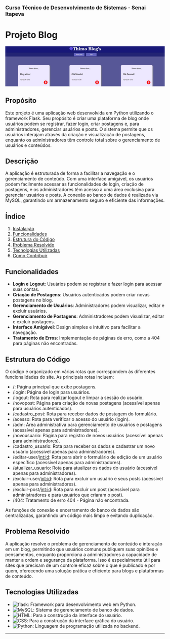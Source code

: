 ### Curso Técnico de Desenvolvimento de Sistemas - Senai Itapeva
# Projeto Blog
![aa](Proj.%20Blog/static/img_blog.jpg)

## Propósito
Este projeto é uma aplicação web desenvolvida em Python utilizando o framework Flask. Seu propósito é criar uma plataforma de blog onde usuários podem se registrar, fazer login, criar postagens e, para administradores, gerenciar usuários e posts. O sistema permite que os usuários interajam através da criação e visualização de postagens, enquanto os administradores têm controle total sobre o gerenciamento de usuários e conteúdos.

## Descrição
A aplicação é estruturada de forma a facilitar a navegação e o gerenciamento de conteúdo. Com uma interface amigável, os usuários podem facilmente acessar as funcionalidades de login, criação de postagens, e os administradores têm acesso a uma área exclusiva para gerenciar usuários e posts. A conexão ao banco de dados é realizada via MySQL, garantindo um armazenamento seguro e eficiente das informações.

## Índice
1. [Instalação](#instalação)
2. [Funcionalidades](#funcionalidades)
3. [Estrutura do Código](#estrutura-do-código)
4. [Problema Resolvido](#problema-resolvido)
5. [Tecnologias Utilizadas](#tecnologias-utilizadas)
6. [Como Contribuir](#como-contribuir)

## Funcionalidades
- **Login e Logout**: Usuários podem se registrar e fazer login para acessar suas contas.
- **Criação de Postagens**: Usuários autenticados podem criar novas postagens no blog.
- **Gerenciamento de Usuários**: Administradores podem visualizar, editar e excluir usuários.
- **Gerenciamento de Postagens**: Administradores podem visualizar, editar e excluir postagens.
- **Interface Amigável**: Design simples e intuitivo para facilitar a navegação.
- **Tratamento de Erros**: Implementação de páginas de erro, como a 404 para páginas não encontradas.

## Estrutura do Código
O código é organizado em várias rotas que correspondem às diferentes funcionalidades do site. As principais rotas incluem:
* /: Página principal que exibe postagens.
* /login: Página de login para usuários.
* /logout: Rota para realizar logout e limpar a sessão do usuário.
* /novopost: Página para criação de novas postagens (acessível apenas para usuários autenticados).
* /cadastro_post: Rota para receber dados de postagem do formulário.
* /acesso: Rota para verificar o acesso do usuário (login).
* /adm: Área administrativa para gerenciamento de usuários e postagens (acessível apenas para administradores).
* /novousuario: Página para registro de novos usuários (acessível apenas para administradores).
* /cadastro_usuario: Rota para receber os dados e cadastrar um novo usuário (acessível apenas para administradores).
* /editar-user/<int:id>: Rota para abrir o formulário de edição de um usuário específico (acessível apenas para administradores).
* /atualizar_usuario: Rota para atualizar os dados do usuário (acessível apenas para administradores).
* /excluir-user/<int:id>: Rota para excluir um usuário e seus posts (acessível apenas para administradores).
* /excluir-post/<int:id>: Rota para excluir um post (acessível para administradores e para usuários que criaram o post).
* /404: Tratamento de erro 404 - Página não encontrada.

As funções de conexão e encerramento do banco de dados são centralizadas, garantindo um código mais limpo e evitando duplicação.

## Problema Resolvido
A aplicação resolve o problema de gerenciamento de conteúdo e interação em um blog, permitindo que usuários comuns publiquem suas opiniões e pensamentos, enquanto proporciona a administradores a capacidade de manter a ordem e segurança da plataforma. Isso é especialmente útil para sites que precisam de um controle eficaz sobre o que é publicado e por quem, oferecendo uma solução prática e eficiente para blogs e plataformas de conteúdo.

## Tecnologias Utilizadas
- ![flask](https://img.shields.io/badge/Flask-000000?style=for-the-badge&logo=flask&logoColor=white): Framework para desenvolvimento web em Python.
- ![MySQL](https://img.shields.io/badge/MySQL-005C84?style=for-the-badge&logo=mysql&logoColor=white): Sistema de gerenciamento de banco de dados.
- ![HTML](https://img.shields.io/badge/HTML5-E34F26?style=for-the-badge&logo=html5&logoColor=white): Para a construção da interface do usuário.
- ![CSS](https://img.shields.io/badge/CSS3-1572B6?style=for-the-badge&logo=css3&logoColor=white): Para a construção da interface gráfica do usuário.
- ![Python](https://img.shields.io/badge/Python-FFD43B?style=for-the-badge&logo=python&logoColor=blue): Linguagem de programação utilizada no backend.

---